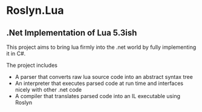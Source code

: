 # Roslyn.Lua
## .Net Implementation of Lua 5.3ish

This project aims to bring lua firmly into the .net world by fully implementing it in C#. 

The project includes 
 * A parser that converts raw lua source code into an abstract syntax tree
 * An interpreter that executes parsed code at run time and interfaces nicely with other .net code
 * A compiler that translates parsed code into an IL executable using Roslyn
